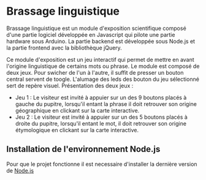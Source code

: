 # Brassage linguistique

Brassage linguistique est un module d'exposition scientifique composé d'une partie logiciel développée en Javascript qui pilote une partie hardware sous Arduino. La partie backend est développée sous Node.js et la partie frontend avec la bibliothèque jQuery.

Ce module d'exposition est un jeu interactif qui permet de mettre en avant l'origine linguistique de certains mots ou phrase. Le module est composé de deux jeux. Pour swicher de l'un à l'autre, il suffit de presser un bouton central servent de toogle. L'alumage des leds des bouton du jeu sélectionné sert de repère visuel. Présentation des deux jeux :
* Jeu 1 : Le visiteur est invité à appuier sur un des 9 boutons placés à gauche du pupitre, lorsqu'il entant la phrase il doit retrouver son origine géographique en clickant sur la carte interactive.
* Jeu 2 : Le visiteur est invité à appuier sur un des 5 boutons placés à droite du pupitre, lorsqu'il entant le mot, il doit retrouver son origine étymologique en clickant sur la carte interactive.

## Installation de l'environnement Node.js
Pour que le projet fonctionne il est necessaire d'installer la dernière version de [Node.js](http://www.simplonline.com)
